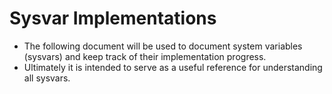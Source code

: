 # Sysvar Implementations
- The following document will be used to document system variables (sysvars) and keep track of their implementation progress.
- Ultimately it is intended to serve as a useful reference for understanding all sysvars.
